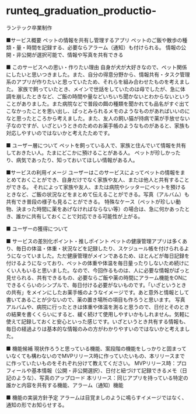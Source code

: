 # runteq_graduation_productio-
ランテック卒業制作

■サービス概要
ペットの情報を共有し管理するアプリ
ペットのご飯や散歩の種類・量・時間を記録する、必要ならアラーム（通知）も付けられる。
情報の公開・非公開が選択可能で、情報や写真を共有できる

■ このサービスへの思い・作りたい理由
自身が犬が大好きなので、ペット関係にしたいと思いつきました。また、自分の得意分野から、情報共有・タスク管理系のアプリが作りたいと思っていたため、それらを組み合わせたものを考えました。
家族で飼っていたとき、メインで世話をしていたのは母でしたが、急に体調を崩したときなど、ご飯の時間や量などいちいち聞かないとわからないということがありました。また病院などで普段の餌の種類を聞かれても品名がすぐ出てこなかったことを思い出し、ぱっとみられるメモのようなものがあればいいのになと思ったところから考えました。また、友人の飼い猫が持病で薬が手放せない子なのですが、いざというときのためのお薬手帳のようなものがあると、家族も対応しやすいのではないかと考えたためです。

■ ユーザー層について
ペットを飼っている人で、家族と住んでいて情報を共有しておきたい人。たまにどこかに預けることがある人。
ペットが珍しかったり、病気であったり、知っておいてほしい情報がある人。

■サービスの利用イメージ
ユーザーはこのサービスによってペットの情報をまとめておくことができ、自身だけでなく家族や友人、または他人と共有することができる。
それによって家族や友人、または病院やシッターにペットを預けるときなど、ご飯の状況などをまとめて伝えることができる。写真（アルバム）も共有でき普段の様子も見ることができる。
特殊なケース（ペットが珍しい動物、決まった時間に薬をあげなければならない等）の場合は、急に何かあったとき、誰かに共有しておくことで対応できる可能性が上がる。

■ ユーザーの獲得について


■ サービスの差別化ポイント・推しポイント
ペットの健康管理アプリは多くあり、毎日の体温・体重・状況などを記録したり、スケジュール帳を付けられるようになっていました。ただ健康管理がメインであるため、ほとんどが毎日記録を付けるようになっており、ペットの体重や体温を毎日量ったりしないため続けにくい人もいると思いました。なので、今回作るものは、人に必要な情報がぱっと見せられる、共有できるもの、必要ならご飯や薬の時間にアラーム機能をONにできるくらいのシンプルで、毎日付ける必要がないものです。「いざというときの共有」をメインにしたお薬手帳のようなイメージです。あと意外と情報として書いてあることが少ないので、薬の置き場所の項目も作ろうと思います。
写真アルバムや、病院に行ったときは体重や体温を測ると思うので、日付とそのときの結果を書くくらいにすると、緩く続けて使用しやすいかもしれません。気軽に使えて記録しておくと安心といった感じです。いざというとき共有する情報も、毎日の経過よりは基本的な情報のみの方がわかりやすいのではないかと考えました。

■ 機能候補
現状作ろうと思っている機能、案段階の機能をしっかりと固まっていなくても構わないのでMVPリリース時に作っていたいもの、本リリースまでに作っていたいものをそれぞれ分けて教えてください。
MVPリリース時：プロフィールや基本情報（公開・非公開選択）、日付と紐づけて記録できるメモ（日記のような）、写真のアップロード
本リリース：同じアプリを持っている特定の誰かと内容を共有する機能、アラーム（通知）機能

■ 機能の実装方針予定
アラームは目覚ましのように鳴らすイメージではなく、通知の形でお知らせする。